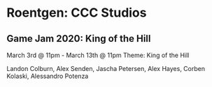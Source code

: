 # Roentgen: CCC Studios
## Game Jam 2020: King of the Hill
March 3rd @ 11pm - March 13th @ 11pm
Theme: King of the Hill

Landon Colburn,
Alex Senden,
Jascha Petersen,
Alex Hayes,
Corben Kolaski,
Alessandro Potenza
